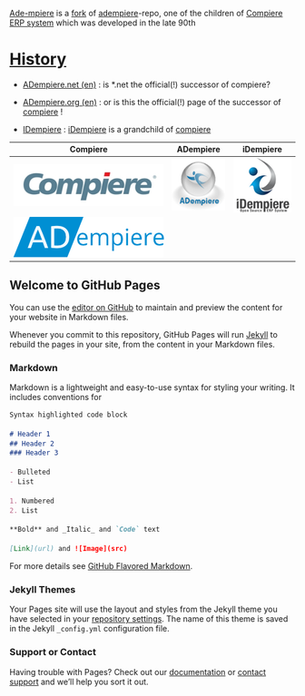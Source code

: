 [Ade-mpiere](https://github.com/klst-de/adempiere) is a [fork](https://en.wikipedia.org/wiki/Fork_(software_development)) of  [adempiere](https://github.com/adempiere/adempiere)-repo, one of the children of [Compiere ERP system](https://en.wikipedia.org/wiki/Compiere) which was developed in the late 90th

# [History](https://en.wikipedia.org/wiki/IDempiere#History)

* [ADempiere.net (en)](https://klst-de.github.io/adempiere/) : is *.net the official(!) successor of compiere?

* [ADempiere.org (en)](http://adempiere.org/site/) : or is this the official(!) page of the successor of [compiere](http://www.compiere.com/company/history.php) !
 
* [IDempiere](https://en.wikipedia.org/wiki/IDempiere) : [iDempiere](http://www.idempiere.org/) is a grandchild of [compiere](http://www.compiere.com/svn/)

Compiere | ADempiere             | iDempiere  
-------- | --------------------- | ---------
![Compiere](images/CompiereLogo.jpg) | ![ADempiere.org Logo](images/AdempiereLogo.png) | ![idempiere.org Logo](images/IDempiereLogo.png)
| ![ADempiere.net Logo](images/Adempiere390.png) |              


## Welcome to GitHub Pages

You can use the [editor on GitHub](https://github.com/klst-de/de-mpiere/edit/master/README.md) to maintain and preview the content for your website in Markdown files.

Whenever you commit to this repository, GitHub Pages will run [Jekyll](https://jekyllrb.com/) to rebuild the pages in your site, from the content in your Markdown files.

### Markdown

Markdown is a lightweight and easy-to-use syntax for styling your writing. It includes conventions for

```markdown
Syntax highlighted code block

# Header 1
## Header 2
### Header 3

- Bulleted
- List

1. Numbered
2. List

**Bold** and _Italic_ and `Code` text

[Link](url) and ![Image](src)
```

For more details see [GitHub Flavored Markdown](https://guides.github.com/features/mastering-markdown/).

### Jekyll Themes

Your Pages site will use the layout and styles from the Jekyll theme you have selected in your [repository settings](https://github.com/klst-de/de-mpiere/settings). The name of this theme is saved in the Jekyll `_config.yml` configuration file.

### Support or Contact

Having trouble with Pages? Check out our [documentation](https://help.github.com/categories/github-pages-basics/) or [contact support](https://github.com/contact) and we’ll help you sort it out.
